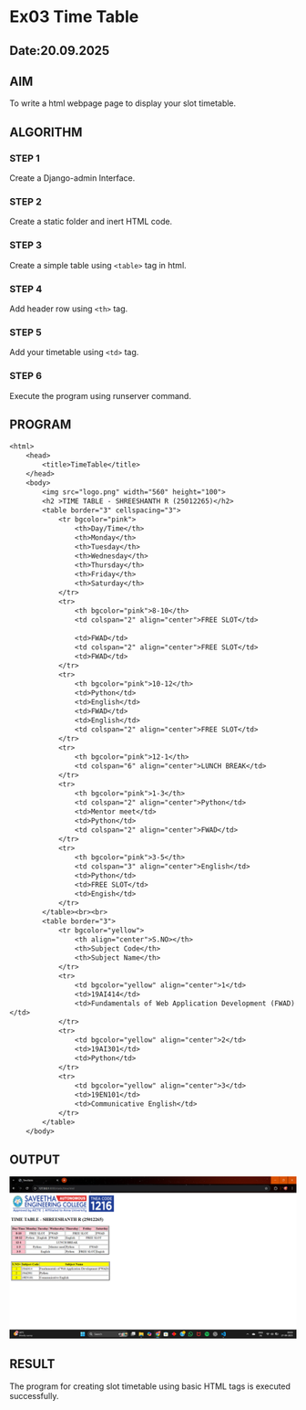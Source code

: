 # Ex03 Time Table
## Date:20.09.2025

## AIM
To write a html webpage page to display your slot timetable.

## ALGORITHM
### STEP 1
Create a Django-admin Interface.

### STEP 2
Create a static folder and inert HTML code.

### STEP 3
Create a simple table using ```<table>``` tag in html.

### STEP 4
Add header row using ```<th>``` tag.

### STEP 5
Add your timetable using ```<td>``` tag.

### STEP 6
Execute the program using runserver command.

## PROGRAM
```
<html>
    <head>
        <title>TimeTable</title>
    </head>
    <body>
        <img src="logo.png" width="560" height="100">
        <h2 >TIME TABLE - SHREESHANTH R (25012265)</h2>
        <table border="3" cellspacing="3">
            <tr bgcolor="pink">
                <th>Day/Time</th>
                <th>Monday</th>
                <th>Tuesday</th>
                <th>Wednesday</th>
                <th>Thursday</th>
                <th>Friday</th>
                <th>Saturday</th>
            </tr>
            <tr>
                <th bgcolor="pink">8-10</th>
                <td colspan="2" align="center">FREE SLOT</td>
                
                <td>FWAD</td>
                <td colspan="2" align="center">FREE SLOT</td>
                <td>FWAD</td>
            </tr>
            <tr>
                <th bgcolor="pink">10-12</th>
                <td>Python</td>
                <td>English</td>
                <td>FWAD</td>
                <td>English</td>
                <td colspan="2" align="center">FREE SLOT</td>
            </tr>
            <tr>
                <th bgcolor="pink">12-1</th>
                <td colspan="6" align="center">LUNCH BREAK</td>
            </tr>
            <tr>
                <th bgcolor="pink">1-3</th>
                <td colspan="2" align="center">Python</td>
                <td>Mentor meet</td>
                <td>Python</td>
                <td colspan="2" align="center">FWAD</td>
            </tr>
            <tr>
                <th bgcolor="pink">3-5</th>
                <td colspan="3" align="center">English</td>
                <td>Python</td>
                <td>FREE SLOT</td>
                <td>Engish</td>
            </tr>
        </table><br><br>
        <table border="3">
            <tr bgcolor="yellow">
                <th align="center">S.NO></th>
                <th>Subject Code</th>
                <th>Subject Name</th>
            </tr>
            <tr>
                <td bgcolor="yellow" align="center">1</td>
                <td>19AI414</td>
                <td>Fundamentals of Web Application Development (FWAD)</td>
            </tr>
            <tr>
                <td bgcolor="yellow" align="center">2</td>
                <td>19AI301</td>
                <td>Python</td>
            </tr>
            <tr>
                <td bgcolor="yellow" align="center">3</td>
                <td>19EN101</td>
                <td>Communicative English</td>
            </tr>
        </table>
    </body>
```

## OUTPUT
![alt text](<Screenshot (11).png>)

## RESULT
The program for creating slot timetable using basic HTML tags is executed successfully.
